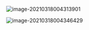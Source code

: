 ![image-20210318004313901](http://img.codekissyoung.com/2021/03/18/0acea1dddaa2af630cacfd5e4c9a4961.png)

![image-20210318004346429](http://img.codekissyoung.com/2021/03/18/8945d5a9d6232c95e29b08846ad3c5ad.png)

